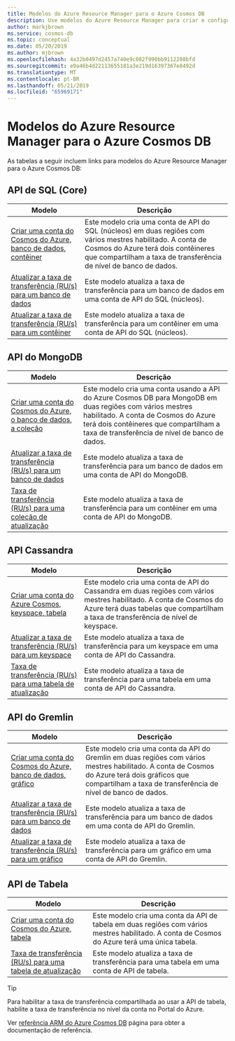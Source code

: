 ```yaml
---
title: Modelos do Azure Resource Manager para o Azure Cosmos DB
description: Use modelos do Azure Resource Manager para criar e configurar o Azure Cosmos DB.
author: markjbrown
ms.service: cosmos-db
ms.topic: conceptual
ms.date: 05/20/2019
ms.author: mjbrown
ms.openlocfilehash: 4a32b0497d2457a740e9c082f990bb9112208bfd
ms.sourcegitcommit: e9a46b4d22113655181a3e219d16397367e8492d
ms.translationtype: MT
ms.contentlocale: pt-BR
ms.lasthandoff: 05/21/2019
ms.locfileid: "65969171"
---
```

# <a name="azure-resource-manager-templates-for-azure-cosmos-db"></a>Modelos do Azure Resource Manager para o Azure Cosmos DB

As tabelas a seguir incluem links para modelos do Azure Resource Manager para o Azure Cosmos DB:

## <a name="sql-core-api"></a>API de SQL (Core)

|**Modelo**|**Descrição**|
|---| ---|
|[Criar uma conta do Cosmos do Azure, banco de dados, contêiner](manage-sql-with-resource-manager.md#create-resource) | Este modelo cria uma conta de API do SQL (núcleos) em duas regiões com vários mestres habilitado. A conta de Cosmos do Azure terá dois contêineres que compartilham a taxa de transferência de nível de banco de dados. |
|[Atualizar a taxa de transferência (RU/s) para um banco de dados](manage-sql-with-resource-manager.md#database-ru-update) | Este modelo atualiza a taxa de transferência para um banco de dados em uma conta de API do SQL (núcleos). |
|[Atualizar a taxa de transferência (RU/s) para um contêiner](manage-sql-with-resource-manager.md#container-ru-update) | Este modelo atualiza a taxa de transferência para um contêiner em uma conta de API do SQL (núcleos). |

## <a name="mongodb-api"></a>API do MongoDB

|**Modelo**|**Descrição**|
|---| ---|
|[Criar uma conta do Cosmos do Azure, o banco de dados, a coleção](manage-mongodb-with-resource-manager.md#create-resource) | Este modelo cria uma conta usando a API do Azure Cosmos DB para MongoDB em duas regiões com vários mestres habilitado. A conta de Cosmos do Azure terá dois contêineres que compartilham a taxa de transferência de nível de banco de dados. |
|[Atualizar a taxa de transferência (RU/s) para um banco de dados](manage-mongodb-with-resource-manager.md#database-ru-update) | Este modelo atualiza a taxa de transferência para um banco de dados em uma conta de API do MongoDB. |
|[Taxa de transferência (RU/s) para uma coleção de atualização](manage-mongodb-with-resource-manager.md#collection-ru-update) | Este modelo atualiza a taxa de transferência para um contêiner em uma conta de API do MongoDB. |

## <a name="cassandra-api"></a>API Cassandra

|**Modelo**|**Descrição**|
|---| ---|
|[Criar uma conta do Azure Cosmos, keyspace, tabela](manage-cassandra-with-resource-manager.md#create-resource) | Este modelo cria uma conta de API do Cassandra em duas regiões com vários mestres habilitado. A conta de Cosmos do Azure terá duas tabelas que compartilham a taxa de transferência de nível de keyspace. |
|[Atualizar a taxa de transferência (RU/s) para um keyspace](manage-cassandra-with-resource-manager.md#keyspace-ru-update) | Este modelo atualiza a taxa de transferência para um keyspace em uma conta de API do Cassandra. |
|[Taxa de transferência (RU/s) para uma tabela de atualização](manage-cassandra-with-resource-manager.md#table-ru-update) | Este modelo atualiza a taxa de transferência para uma tabela em uma conta de API do Cassandra. |

## <a name="gremlin-api"></a>API do Gremlin

|**Modelo**|**Descrição**|
|---| ---|
|[Criar uma conta do Cosmos do Azure, banco de dados, gráfico](manage-gremlin-with-resource-manager.md#create-resource) | Este modelo cria uma conta da API do Gremlin em duas regiões com vários mestres habilitado. A conta de Cosmos do Azure terá dois gráficos que compartilham a taxa de transferência de nível de banco de dados. |
|[Atualizar a taxa de transferência (RU/s) para um banco de dados](manage-gremlin-with-resource-manager.md#database-ru-update) | Este modelo atualiza a taxa de transferência para um banco de dados em uma conta de API do Gremlin. |
|[Atualizar a taxa de transferência (RU/s) para um gráfico](manage-gremlin-with-resource-manager.md#graph-ru-update) | Este modelo atualiza a taxa de transferência para um gráfico em uma conta de API do Gremlin. |

## <a name="table-api"></a>API de Tabela

|**Modelo**|**Descrição**|
|---| ---|
|[Criar uma conta do Cosmos do Azure, tabela](manage-table-with-resource-manager.md#create-resource) | Este modelo cria uma conta da API de tabela em duas regiões com vários mestres habilitado. A conta de Cosmos do Azure terá uma única tabela. |
|[Taxa de transferência (RU/s) para uma tabela de atualização](manage-table-with-resource-manager.md#table-ru-update) | Este modelo atualiza a taxa de transferência para uma tabela em uma conta de API de tabela. |

> [!TIP]
> Para habilitar a taxa de transferência compartilhada ao usar a API de tabela, habilite a taxa de transferência no nível da conta no Portal do Azure.

Ver [referência ARM do Azure Cosmos DB](/azure/templates/microsoft.documentdb/allversions) página para obter a documentação de referência.